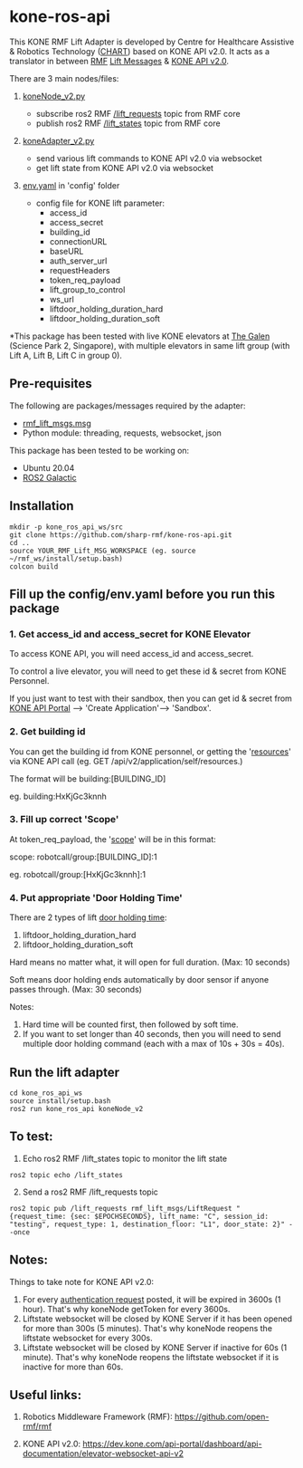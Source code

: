 # kone-ros-api
This KONE RMF Lift Adapter is developed by Centre for Healthcare Assistive & Robotics Technology ([CHART]) based on KONE API v2.0. It acts as a translator in between [RMF] [Lift Messages] & [KONE API v2.0]. 

There are 3 main nodes/files:
1. [koneNode_v2.py]
   - subscribe ros2 RMF [/lift_requests] topic from RMF core
   - publish ros2 RMF [/lift_states] topic from RMF core

2. [koneAdapter_v2.py]
   - send various lift commands to KONE API v2.0 via websocket
   - get lift state from KONE API v2.0 via websocket

3. [env.yaml] in 'config' folder 
   - config file for KONE lift parameter: 
      - access_id
      - access_secret
      - building_id
      - connectionURL
      - baseURL
      - auth_server_url
      - requestHeaders
      - token_req_payload
      - lift_group_to_control
      - ws_url
      - liftdoor_holding_duration_hard
      - liftdoor_holding_duration_soft


*This package has been tested with live KONE elevators at [The Galen] (Science Park 2, Singapore), with multiple elevators in same lift group (with Lift A, Lift B, Lift C in group 0).

## Pre-requisites
The following are packages/messages required by the adapter:
- [rmf_lift_msgs.msg]
- Python module: threading, requests, websocket, json

This package has been tested to be working on:
- Ubuntu 20.04
- [ROS2 Galactic]

## Installation
```
mkdir -p kone_ros_api_ws/src
git clone https://github.com/sharp-rmf/kone-ros-api.git
cd ..
source YOUR_RMF_Lift_MSG_WORKSPACE (eg. source ~/rmf_ws/install/setup.bash)
colcon build
```

## Fill up the config/env.yaml before you run this package
### 1. Get access_id and access_secret for KONE Elevator
To access KONE API, you will need access_id and access_secret. 

To control a live elevator, you will need to get these id  & secret from KONE Personnel. 

If you just want to test with their sandbox, then you can get id  & secret from [KONE API Portal] --> 'Create Application'--> 'Sandbox'.

### 2. Get building id
You can get the building id from KONE personnel, or getting the '[resources]' via KONE API call (eg. GET /api/v2/application/self/resources.)

The format will be building:[BUILDING_ID] 

eg. building:HxKjGc3knnh

### 3. Fill up correct 'Scope'
At token_req_payload, the '[scope]' will be in this format:

scope: robotcall/group:[BUILDING_ID]:1

eg. robotcall/group:[HxKjGc3knnh]:1

### 4. Put appropriate 'Door Holding Time'
There are 2 types of lift [door holding time]:
1. liftdoor_holding_duration_hard
2. liftdoor_holding_duration_soft


Hard means no matter what, it will open for full duration. (Max: 10 seconds)

Soft means door holding ends automatically by door sensor if anyone passes through. (Max: 30 seconds)

Notes: 
1. Hard time will be counted first, then followed by soft time.
2. If you want to set longer than 40 seconds, then you will need to send multiple door holding command (each with a max of 10s + 30s = 40s).


## Run the lift adapter
```
cd kone_ros_api_ws
source install/setup.bash
ros2 run kone_ros_api koneNode_v2 
```

## To test:
1. Echo ros2 RMF /lift_states topic to monitor the lift state
```
ros2 topic echo /lift_states
```
2. Send a ros2 RMF /lift_requests topic
```
ros2 topic pub /lift_requests rmf_lift_msgs/LiftRequest "{request_time: {sec: $EPOCHSECONDS}, lift_name: "C", session_id: "testing", request_type: 1, destination_floor: "L1", door_state: 2}" --once
```

## Notes:
Things to take note for KONE API v2.0:
1. For every [authentication request] posted, it will be expired in 3600s (1 hour). That's why koneNode getToken for every 3600s.
2. Liftstate websocket will be closed by KONE Server if it has been opened for more than 300s (5 minutes). That's why koneNode reopens the liftstate websocket for every 300s.
3. Liftstate websocket will be closed by KONE Server if inactive for 60s (1 minute). That's why koneNode reopens the liftstate websocket if it is inactive for more than 60s.

## Useful links:
1. Robotics Middleware Framework (RMF): https://github.com/open-rmf/rmf
2. KONE API v2.0: https://dev.kone.com/api-portal/dashboard/api-documentation/elevator-websocket-api-v2


   [RMF]: <https://github.com/open-rmf/rmf>
   [Lift Messages]: <https://github.com/open-rmf/rmf_internal_msgs/tree/main/rmf_lift_msgs>
   [KONE API v2.0]: <https://dev.kone.com/api-portal/dashboard/api-documentation/elevator-websocket-api-v2>
   [CHART]: <https://www.cgh.com.sg/Chart>
   [rmf_lift_msgs.msg]: <https://github.com/open-rmf/rmf_internal_msgs/tree/main/rmf_lift_msgs>
   [ROS2 Galactic]: <https://docs.ros.org/en/galactic/Installation/Ubuntu-Install-Debians.html>
   [KONE API Portal]: <https://dev.kone.com/api-portal/dashboard>
   [resources]: <https://dev.kone.com/api-portal/dashboard/api-documentation/authentication-api-v2#listResources>
   [scope]: <https://dev.kone.com/api-portal/dashboard/developer-guide/overview-api#scopes>
   [door holding time]: <https://dev.kone.com/api-portal/dashboard/api-documentation/elevator-websocket-api-v2/robots#hold-car-door-open>
   [authentication request]: <https://dev.kone.com/api-portal/dashboard/api-documentation/elevator-websocket-api-v2/robots#authentication>
   [koneAdapter_v2.py]: <https://github.com/sharp-rmf/kone-ros-api/blob/main/kone_ros_api/koneAdaptor_v2.py>
   [koneNode_v2.py]: <https://github.com/sharp-rmf/kone-ros-api/blob/main/kone_ros_api/koneNode_v2.py>
   [env.yaml]: <https://github.com/sharp-rmf/kone-ros-api/blob/main/config/env.yaml>
   [The Galen]: <https://www.capitaland.com/en/find-a-property/global-property-listing/businesspark-industrial-logistics/the-galen.html>
   [/lift_requests]: <https://github.com/open-rmf/rmf_internal_msgs/blob/main/rmf_lift_msgs/msg/LiftRequest.msg>
   [/lift_states]: <https://github.com/open-rmf/rmf_internal_msgs/blob/main/rmf_lift_msgs/msg/LiftState.msg>
